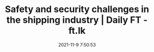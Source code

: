 ---
"title": "Safety and security challenges in the shipping industry | Daily FT - ft.lk"
"date": "2021-11-9 7:50:53"
"feed_name": "GOOGLENEWSINDUSTRIAL"
"feed_website": "https://news.google.com/search?q=industrial%2Bincident&hl=en-US&gl=US&ceid=US:en"
"feed_rss": "https://news.google.com/rss/search?q=industrial%2Bincident&hl=en-US&gl=US&ceid=US:en"
"link": "https://www.ft.lk/columns/Safety-and-security-challenges-in-the-shipping-industry/4-725642"
"source": "{'href': 'https://www.ft.lk', 'title': 'ft.lk'}"
"file": "_posts/2021-1-1-9d56884ccca6f9a27af10d61012ba673761b2849.md"
"accident": "0"
"drilling": "0"
"dead": "0"
"injured": "0"
"arrested": "0"
"place": "unknown place"
"where": "unknown site"
"causes": "unknown"
"place_uri": "unknown place"
---